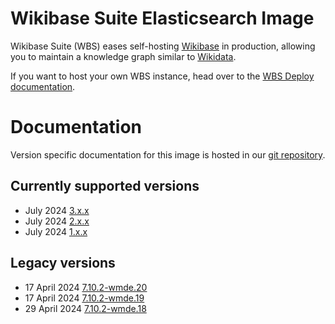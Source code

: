 # Wikibase Suite Elasticsearch Image

Wikibase Suite (WBS) eases self-hosting [Wikibase](https://wikiba.se) in production, allowing you to maintain a knowledge graph similar to [Wikidata](https://www.wikidata.org/wiki/Wikidata:Main_Page).

If you want to host your own WBS instance, head over to the [WBS Deploy documentation](./deploy/README.md).

# Documentation

Version specific documentation for this image is hosted in our [git repository](https://github.com/wmde/wikibase-release-pipeline/).

## Currently supported versions
- July 2024 [3.x.x](https://github.com/wmde/wikibase-release-pipeline/blob/deploy-3/build/Elasticsearch/README.md)
- July 2024 [2.x.x](https://github.com/wmde/wikibase-release-pipeline/blob/deploy-2/build/Elasticsearch/README.md)
- July 2024 [1.x.x](https://github.com/wmde/wikibase-release-pipeline/blob/deploy-1/build/Elasticsearch/README.md)


## Legacy versions

- 17 April 2024 [7.10.2-wmde.20](https://github.com/wmde/wikibase-release-pipeline/blob/wmde.20/build/Elasticsearch/README.md)
- 17 April 2024 [7.10.2-wmde.19](https://github.com/wmde/wikibase-release-pipeline/blob/wmde.19/build/Elasticsearch/README.md)
- 29 April 2024 [7.10.2-wmde.18](https://github.com/wmde/wikibase-release-pipeline/blob/wmde.18/build/Elasticsearch/README.md)
